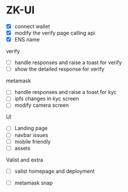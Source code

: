 # ZK-UI


- [x] connect wallet 
- [x] modify the verify page calling api
- [x] ENS name

verify
- [ ] handle responses and raise a toast for verify
- [ ] show the detailed response for verify

metamask
- [ ] handle responses and raise a toast for kyc
- [ ] ipfs changes in kyc screen
- [ ] modify camera screen

UI
- [ ] Landing page
- [ ] navbar issues
- [ ] mobile friendly
- [ ] assets

Valist and extra
- [ ] valist homepage and deployment
- [ ] metamask snap



